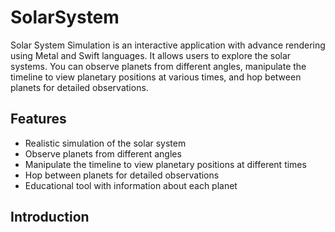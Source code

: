 # SolarSystem
Solar System Simulation is an interactive application with advance rendering using Metal and Swift languages. It allows users to explore the solar systems. You can observe planets from different angles, manipulate the timeline to view planetary positions at various times, and hop between planets for detailed observations.

## Features
- Realistic simulation of the solar system
- Observe planets from different angles
- Manipulate the timeline to view planetary positions at different times
- Hop between planets for detailed observations
- Educational tool with information about each planet


## Introduction






